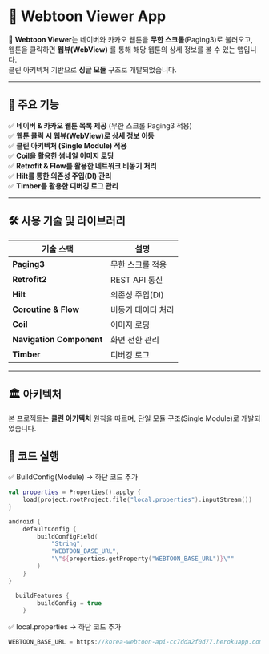 # 📖 Webtoon Viewer App

🚀 **Webtoon Viewer**는 네이버와 카카오 웹툰을 **무한 스크롤**(Paging3)로 불러오고,  
웹툰을 클릭하면 **웹뷰(WebView)** 를 통해 해당 웹툰의 상세 정보를 볼 수 있는 앱입니다.  
클린 아키텍처 기반으로 **싱글 모듈** 구조로 개발되었습니다.

---

## 📌 주요 기능
✅ **네이버 & 카카오 웹툰 목록 제공** (무한 스크롤 Paging3 적용)  
✅ **웹툰 클릭 시 웹뷰(WebView)로 상세 정보 이동**  
✅ **클린 아키텍처 (Single Module) 적용**  
✅ **Coil을 활용한 썸네일 이미지 로딩**  
✅ **Retrofit & Flow를 활용한 네트워크 비동기 처리**  
✅ **Hilt를 통한 의존성 주입(DI) 관리**  
✅ **Timber를 활용한 디버깅 로그 관리**  

---

## 🛠 사용 기술 및 라이브러리
| 기술 스택 | 설명 |
|-----------|----------------------------|
| **Paging3** | 무한 스크롤 적용 |
| **Retrofit2** | REST API 통신 |
| **Hilt** | 의존성 주입(DI) |
| **Coroutine & Flow** | 비동기 데이터 처리 |
| **Coil** | 이미지 로딩 |
| **Navigation Component** | 화면 전환 관리 |
| **Timber** | 디버깅 로그 |

---

## 🏛 아키텍처
본 프로젝트는 **클린 아키텍처** 원칙을 따르며, 단일 모듈 구조(Single Module)로 개발되었습니다.  

## 🚀 코드 실행
✅ BuildConfig(Module) -> 하단 코드 추가

``` kotlin
val properties = Properties().apply {
    load(project.rootProject.file("local.properties").inputStream())
}

android {
    defaultConfig {
        buildConfigField(
            "String",
            "WEBTOON_BASE_URL",
            "\"${properties.getProperty("WEBTOON_BASE_URL")}\""
        )
    }
}

  buildFeatures {
        buildConfig = true
    }

```

✅ local.properties -> 하단 코드 추가

``` kotlin
WEBTOON_BASE_URL = https://korea-webtoon-api-cc7dda2f0d77.herokuapp.com
```
